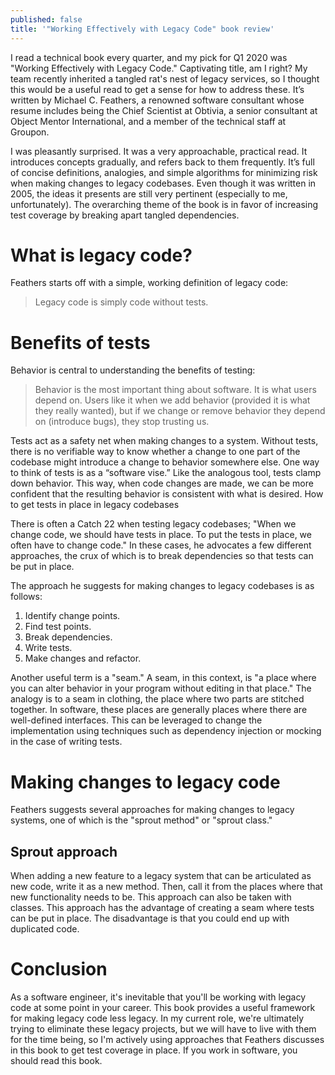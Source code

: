 ```yaml
---
published: false
title: '"Working Effectively with Legacy Code" book review'
---
```

I read a technical book every quarter, and my pick for Q1 2020 was "Working Effectively with Legacy Code." Captivating title, am I right? My team recently inherited a tangled rat's nest of legacy services, so I thought this would be a useful read to get a sense for how to address these. It’s written by Michael C. Feathers, a renowned software consultant whose resume includes being the Chief Scientist at Obtivia, a senior consultant at Object Mentor International, and a member of the technical staff at Groupon.

I was pleasantly surprised. It was a very approachable, practical read. It introduces concepts gradually, and refers back to them frequently. It’s full of concise definitions, analogies, and simple algorithms for minimizing risk when making changes to legacy codebases. Even though it was written in 2005, the ideas it presents are still very pertinent (especially to me, unfortunately). The overarching theme of the book is in favor of increasing test coverage by breaking apart tangled dependencies.

# What is legacy code?

Feathers starts off with a simple, working definition of legacy code:

> Legacy code is simply code without tests.

# Benefits of tests

Behavior is central to understanding the benefits of testing:

> Behavior is the most important thing about software. It is what users depend on. Users like it when we add behavior (provided it is what they really wanted), but if we change or remove behavior they depend on (introduce bugs), they stop trusting us.

Tests act as a safety net when making changes to a system. Without tests, there is no verifiable way to know whether a change to one part of the codebase might introduce a change to behavior somewhere else. One way to think of tests is as a “software vise.” Like the analogous tool, tests clamp down behavior. This way, when code changes are made, we can be more confident that the resulting behavior is consistent with what is desired.
How to get tests in place in legacy codebases

There is often a Catch 22 when testing legacy codebases; "When we change code, we should have tests in place. To put the tests in place, we often have to change code." In these cases, he advocates a few different approaches, the crux of which is to break dependencies so that tests can be put in place. 

The approach he suggests for making changes to legacy codebases is as follows:
1. Identify change points.
1. Find test points.
1. Break dependencies.
1. Write tests.
1. Make changes and refactor.

Another useful term is a "seam." A seam, in this context, is "a place where you can alter behavior in your program without editing in that place." The analogy is to a seam in clothing, the place where two parts are stitched together. In software, these places are generally places where there are well-defined interfaces. This can be leveraged to change the implementation using techniques such as dependency injection or mocking in the case of writing tests.

# Making changes to legacy code

Feathers suggests several approaches for making changes to legacy systems, one of which is the "sprout method" or "sprout class."

## Sprout approach

When adding a new feature to a legacy system that can be articulated as new code, write it as a new method. Then, call it from the places where that new functionality needs to be. This approach can also be taken with classes. This approach has the advantage of creating a seam where tests can be put in place. The disadvantage is that you could end up with duplicated code.

# Conclusion

As a software engineer, it's inevitable that you'll be working with legacy code at some point in your career. This book provides a useful framework for making legacy code less legacy. In my current role, we're ultimately trying to eliminate these legacy projects, but we will have to live with them for the time being, so I'm actively using approaches that Feathers discusses in this book to get test coverage in place. If you work in software, you should read this book.
